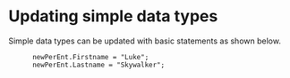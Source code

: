 <properties date="2016-06-24"
SortOrder="6"
/>

Updating simple data types
==========================

Simple data types can be updated with basic statements as shown below.

```
      newPerEnt.Firstname = "Luke";
      newPerEnt.Lastname = "Skywalker";
```

 
